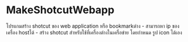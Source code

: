 # MakeShotcutWebapp

โปรแกมสร้าง shotcut ของ web application หรือ bookmarkต่าง
      - สามารถหา ip ของ เครื่อง hostได้
      - สร้าง shotcut สำหรับใช้ที่เครื่องต่างในเครื่อข่าย โดยกำหนด รูป icon ได้เอง
